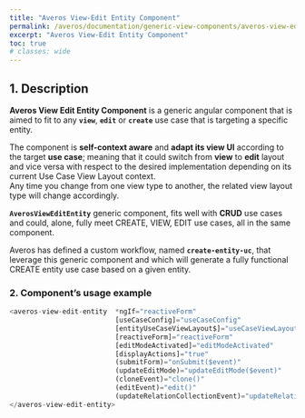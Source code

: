 ```yaml
---
title: "Averos View-Edit Entity Component"
permalink: /averos/documentation/generic-view-components/averos-view-edit-entity-component/
excerpt: "Averos View-Edit Entity Component"
toc: true
# classes: wide
---
```


## 1. Description

**Averos View Edit Entity Component** is a generic angular component that is aimed to fit to any **`view`**, **`edit`** or **`create`** use case that is targeting a specific entity. <br/>

The component is **self-context aware** and **adapt its view UI** according to the target **use case**; meaning that it could switch from **view** to **edit** layout and vice versa with respect to the desired implementation depending on its current Use Case View Layout context.<br/>
Any time you change from one view type to another, the related view layout type will change accordingly.<br/>

**`AverosViewEditEntity`** generic component, fits well with **CRUD** use cases and could, alone, fully meet CREATE, VIEW, EDIT use cases, all in the same component.<br/>

Averos has defined a custom workflow, named **`create-entity-uc`**, that leverage this generic component and which will generate a fully functional CREATE entity use case based on a given entity.

### 2. Component’s usage example

```typescript
<averos-view-edit-entity  *ngIf="reactiveForm" 
                          [useCaseConfig]="useCaseConfig"
                          [entityUseCaseViewLayout$]="useCaseViewLayout"
                          [reactiveForm]="reactiveForm"
                          [editModeActivated]="editModeActivated"
                          [displayActions]="true"
                          (submitForm)="onSubmit($event)"
                          (updateEditMode)="updateEditMode($event)"
                          (cloneEvent)="clone()"
                          (editEvent)="edit()"
                          (updateRelationCollectionEvent)="updateRelationCollection($event)">
</averos-view-edit-entity>
```